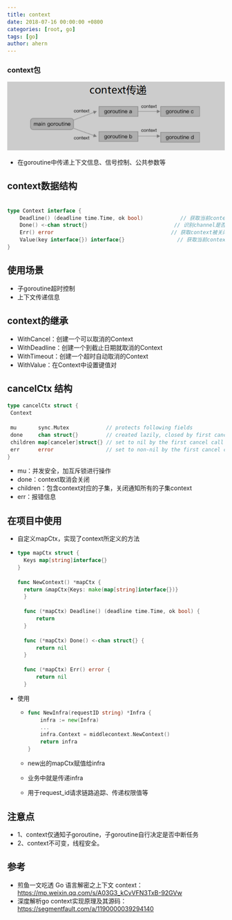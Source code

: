 ```yaml
---
title: context
date: 2018-07-16 00:00:00 +0800
categories: [root, go]
tags: [go]
author: ahern
---
```


### context包

![](https://raw.githubusercontent.com/li-zeyuan/access/master/img/20210130151045.png)

- 在goroutine中传递上下文信息、信号控制、公共参数等

## context数据结构

```go

type Context interface {
    Deadline() (deadline time.Time, ok bool)		    // 获取当前context的截止时间
    Done() <-chan struct{}							  // 识别channel是否被关闭
    Err() error										 // 获取context被关闭的原因
    Value(key interface{}) interface{}				   // 获取当前context中所存储的value
}
```

## 使用场景

- 子goroutine超时控制
- 上下文传递信息

## context的继承

- WithCancel：创建一个可以取消的Context
- WithDeadline：创建一个到截止日期就取消的Context
- WithTimeout：创建一个超时自动取消的Context
- WithValue：在Context中设置键值对

## cancelCtx 结构

```go
type cancelCtx struct {
 Context

 mu       sync.Mutex            // protects following fields
 done     chan struct{}         // created lazily, closed by first cancel call
 children map[canceler]struct{} // set to nil by the first cancel call
 err      error                 // set to non-nil by the first cancel call
}
```

- mu：并发安全，加互斥锁进行操作
- done：context取消会关闭
- children：包含context对应的子集，关闭通知所有的子集context
- err：报错信息

## 在项目中使用

- 自定义mapCtx，实现了context所定义的方法

- ```go
  type mapCtx struct {
  	Keys map[string]interface{}
  }
  
  func NewContext() *mapCtx {
	return &mapCtx{Keys: make(map[string]interface{})}
	}
	
	func (*mapCtx) Deadline() (deadline time.Time, ok bool) {
		return
	}
	
	func (*mapCtx) Done() <-chan struct{} {
		return nil
	}
	
	func (*mapCtx) Err() error {
		return nil
	}
	```
	
- 使用

  - ```go
    func NewInfra(requestID string) *Infra {
    	infra := new(Infra)
        ...
    	infra.Context = middlecontext.NewContext()
    	return infra
    }
    ```

  - new出的mapCtx赋值给infra

  - 业务中就是传递infra

  - 用于request_id请求链路追踪、传递权限值等


## 注意点
- 1、context仅通知子goroutine，子goroutine自行决定是否中断任务
- 2、context不可变，线程安全。

## 参考

- 煎鱼一文吃透 Go 语言解密之上下文 context：https://mp.weixin.qq.com/s/A03G3_kCvVFN3TxB-92GVw
- 深度解析go context实现原理及其源码：https://segmentfault.com/a/1190000039294140

